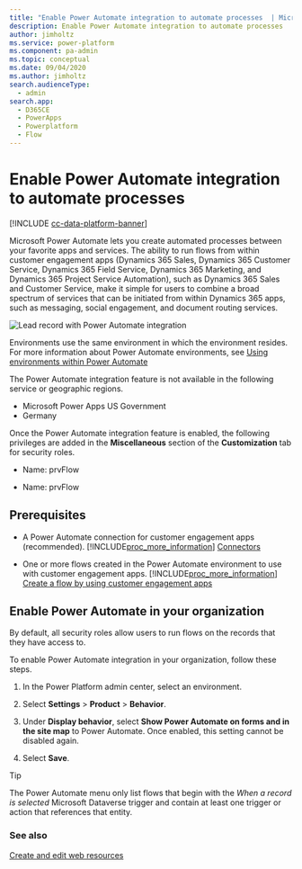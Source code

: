```yaml
---
title: "Enable Power Automate integration to automate processes  | MicrosoftDocs"
description: Enable Power Automate integration to automate processes
author: jimholtz
ms.service: power-platform
ms.component: pa-admin
ms.topic: conceptual
ms.date: 09/04/2020
ms.author: jimholtz
search.audienceType: 
  - admin
search.app:
  - D365CE
  - PowerApps
  - Powerplatform
  - Flow
---
```

# Enable Power Automate integration to automate processes

[!INCLUDE [cc-data-platform-banner](../includes/cc-data-platform-banner.md)]

Microsoft Power Automate lets you create automated processes between your favorite apps and services. The ability to run flows from within customer engagement apps (Dynamics 365 Sales, Dynamics 365 Customer Service, Dynamics 365 Field Service, Dynamics 365 Marketing, and Dynamics 365 Project Service Automation), such as Dynamics 365 Sales and Customer Service, make it simple for users to combine a broad spectrum of services that can be initiated from within Dynamics 365 apps, such as messaging, social engagement, and document routing services.  

![Lead record with Power Automate integration](media/flow-integration.png)

Environments use the same environment in which the environment resides. For more information about Power Automate environments, see [Using environments within Power Automate](https://docs.microsoft.com/power-automate/environments-overview-admin)
  
The Power Automate integration feature is not available in the following service or geographic regions.
- Microsoft Power Apps US Government
- Germany

Once the Power Automate integration feature is enabled, the following privileges are added in the **Miscellaneous** section of the **Customization** tab for security roles.  
  
- Name: prvFlow  
  
- Name: prvFlow  
  
## Prerequisites  
  
- A Power Automate connection for customer engagement apps (recommended). [!INCLUDE[proc_more_information](../includes/proc-more-information.md)] [Connectors](https://docs.microsoft.com/connectors/)  
  
- One or more flows created in the Power Automate environment to use with customer engagement apps. [!INCLUDE[proc_more_information](../includes/proc-more-information.md)] [Create a flow by using customer engagement apps](https://docs.microsoft.com/power-automate/connection-dynamics365)  
  
## Enable Power Automate in your organization  
 By default, all security roles allow users to run flows on the records that they have access to.  
  
 To enable Power Automate integration in your organization, follow these steps.  

1. In the Power Platform admin center, select an environment. 

2. Select **Settings** > **Product** > **Behavior**.   
  
3. Under **Display behavior**, select **Show Power Automate on forms and in the site map** to Power Automate. Once enabled, this setting cannot be disabled again.

4. Select **Save**.

> [!TIP]
   >  The Power Automate menu only list flows that begin with the *When a record is selected* Microsoft Dataverse trigger and contain at least one trigger or action that references that entity.
   >  
 
### See also  
 [Create and edit web resources](https://docs.microsoft.com/powerapps/maker/model-driven-apps/create-edit-web-resources)
